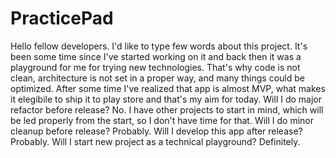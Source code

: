# PracticePad

Hello fellow developers. I'd like to type few words about this project. 
It's been some time since I've started working on it and back then it was a playground for me for trying new technologies. That's why code is not clean, architecture is not set in a proper way, and many things could be optimized. 
After some time I've realized that app is almost MVP, what makes it elegibile to ship it to play store and that's my aim for today. 
Will I do major refactor before release? No. I have other projects to start in mind, which will be led properly from the start, so I don't have time for that. 
Will I do minor cleanup before release? Probably. 
Will I develop this app after release? Probably. 
Will I start new project as a technical playground? Definitely. 
